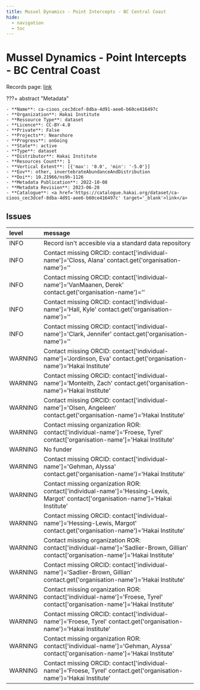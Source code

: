 ```yaml
---
title: Mussel Dynamics - Point Intercepts - BC Central Coast
hide:
  - navigation
  - toc
---
```


# Mussel Dynamics - Point Intercepts - BC Central Coast

Records page: <a href='https://catalogue.hakai.org/dataset/ca-cioos_cec3dcef-8dba-4d91-aee6-b60ce416497c' target='_blank'>link</a>

???+ abstract "Metadata"

    - **Name**: ca-cioos_cec3dcef-8dba-4d91-aee6-b60ce416497c 
    - **Organization**: Hakai Institute 
    - **Ressource Type**: dataset 
    - **Licence**: CC-BY-4.0 
    - **Private**: False 
    - **Projects**: Nearshore 
    - **Progress**: onGoing 
    - **State**: active 
    - **Type**: dataset 
    - **Distributor**: Hakai Institute 
    - **Resources Count**: 1 
    - **Vertical Extent**: [{'max': '0.0', 'min': '-5.0'}] 
    - **Eov**: other, invertebrateAbundanceAndDistribution 
    - **Doi**: 10.21966/ns9h-1126 
    - **Metadata Publication**: 2022-10-08 
    - **Metadata Revision**: 2023-06-28 
    - **Catalogue**: <a href='https://catalogue.hakai.org/dataset/ca-cioos_cec3dcef-8dba-4d91-aee6-b60ce416497c' target='_blank'>link</a> 

<div id='map'></div>




## Issues
| level   | message                                                                                                                               |
|:--------|:--------------------------------------------------------------------------------------------------------------------------------------|
| INFO    | Record isn't accesible via a standard data repository                                                                                 |
| INFO    | Contact missing ORCID: contact['individual-name']='Closs, Alana' contact.get('organisation-name')=''                                  |
| INFO    | Contact missing ORCID: contact['individual-name']='VanMaanen, Derek' contact.get('organisation-name')=''                              |
| INFO    | Contact missing ORCID: contact['individual-name']='Hall, Kyle' contact.get('organisation-name')=''                                    |
| INFO    | Contact missing ORCID: contact['individual-name']='Clark, Jennifer' contact.get('organisation-name')=''                               |
| WARNING | Contact missing ORCID: contact['individual-name']='Jordinson, Eva' contact.get('organisation-name')='Hakai Institute'                 |
| WARNING | Contact missing ORCID: contact['individual-name']='Monteith, Zach' contact.get('organisation-name')='Hakai Institute'                 |
| WARNING | Contact missing ORCID: contact['individual-name']='Olsen, Angeleen' contact.get('organisation-name')='Hakai Institute'                |
| WARNING | Contact missing organization ROR:  contact['individual-name']='Froese, Tyrel' contact['organisation-name']='Hakai Institute'          |
| WARNING | No funder                                                                                                                             |
| WARNING | Contact missing ORCID: contact['individual-name']='Gehman, Alyssa' contact.get('organisation-name')='Hakai Institute'                 |
| WARNING | Contact missing organization ROR:  contact['individual-name']='Hessing-Lewis, Margot' contact['organisation-name']='Hakai Institute'  |
| WARNING | Contact missing ORCID: contact['individual-name']='Hessing-Lewis, Margot' contact.get('organisation-name')='Hakai Institute'          |
| WARNING | Contact missing organization ROR:  contact['individual-name']='Sadlier-Brown, Gillian' contact['organisation-name']='Hakai Institute' |
| WARNING | Contact missing ORCID: contact['individual-name']='Sadlier-Brown, Gillian' contact.get('organisation-name')='Hakai Institute'         |
| WARNING | Contact missing organization ROR:  contact['individual-name']='Froese, Tyrel' contact['organisation-name']='Hakai Institute'          |
| WARNING | Contact missing ORCID: contact['individual-name']='Froese, Tyrel' contact.get('organisation-name')='Hakai Institute'                  |
| WARNING | Contact missing organization ROR:  contact['individual-name']='Gehman, Alyssa' contact['organisation-name']='Hakai Institute'         |
| WARNING | Contact missing ORCID: contact['individual-name']='Froese, Tyrel' contact.get('organisation-name')='Hakai Institute'                  |


<script>
   document.addEventListener("DOMContentLoaded", function() {
    var map = L.map('map').setView([51.505, -125.09], 5);
    L.tileLayer('https://tile.openstreetmap.org/{z}/{x}/{y}.png', {
        maxZoom: 19,
        attribution: '&copy; <a href="http://www.openstreetmap.org/copyright">OpenStreetMap</a>'
    }).addTo(map);
    var geojsonFeature = {
        "type": "Feature",
        "properties": {
            "name" : "Mussel Dynamics - Point Intercepts - BC Central Coast"
        },
        "geometry": {'type': 'Polygon', 'coordinates': [[[-128.2, 51.63], [-128.1, 51.63], [-128.1, 51.67], [-128.2, 51.67], [-128.2, 51.63]]]}
    }
    L.geoJSON(geojsonFeature).addTo(map);
   })
</script>